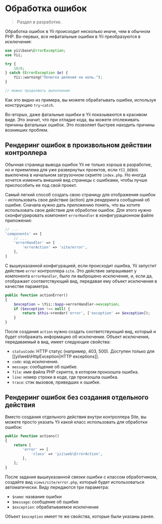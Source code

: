 Обработка ошибок
================

> Раздел в разработке.

Обработка ошибок в Yii происходит несколько иначе, чем в обычном PHP. Во-первых, все нефатальные ошибки в Yii преобразуются в *исключения*:

```php
use yii\base\ErrorException;
use Yii;

try {
    10/0;
} catch (ErrorException $e) {
    Yii::warning("Попытка деления на ноль.");
}

// можно продолжать выполнение
```

Как это видно из примера, вы можете обрабатывать ошибки, используя конструкцию `try`-`catch`.

Во-вторых, даже фатальные ошибки в Yii показываются в красивом виде. Это значит, что при отладке кода, вы можете отслеживать причины фатальных 
ошибок. Это позволяет быстрее находить причины возникших проблем.

Рендеринг ошибок в произвольном действии контроллера
----------------------------------------------------

Обычная страница вывода ошибок Yii не только хороша в разработке, но и приемлема для уже развернутых проектов, если `YII_DEBUG` выключена в начальном загрузочном скрипте `index.php`. Но иногда хочется изменить внешний вид страницы с ошибками, чтобы лучше приспособить ее под свой проект.

Самый легкий способ создать свою страницу для отображения ошибок - использовать свое действие (action) для рендеринга сообщений об ошибке. 
Сначала нужно дать приложению понять, что вы хотите использовать свое действие для обработки ошибок. Для этого нужно сконфигурировать компонент `errorHandler` в конфигурационном файле приложения:

```php
// ...
'components' => [
    // ...
    'errorHandler' => [
        'errorAction' => 'site/error',
    ],
]
```
С вышеуказанной конфигурацией, если происходит ошибка, Yii запустит действие `error` контроллера `site`. Это действие запрашивает у компонента `errorHandler`, было ли выброшено исключение, и, если да, отображает соответствующий вид, передавая ему объект исключения в качестве параметра.

```php
public function actionError()
{
    $exception = \Yii::$app->errorHandler->exception;
    if ($exception !== null) {
        return $this->render('error', ['exception' => $exception]);
    }
}
```

После создания `action` нужно создать соответствующий вид, который и будет отображать информацию об исключении. Объект исключения, передаваемый в вид, имеет 
 следующие свойства:

- `statusCode`: HTTP статус (например, 403, 500). Доступен только для [[yii\web\HttpException|HTTP exceptions]].
- `code`: код исключения.
- `message`: сообщение об ошибке.
- `file`: имя файла PHP скрипта, в котором произошла ошибка.
- `line`: номер строки в коде, где произошла ошибка.
- `trace`: стэк вызовов, приведших к ошибке.

Рендеринг ошибок без создания отдельного действия
-------------------------------------------------

Вместо создания отдельного действия внутри контроллера Site, вы можете просто указать Yii какой класс использовать для обработки ошибок:

```php
public function actions()
{
    return [
        'error' => [
            'class' => 'yii\web\ErrorAction',
        ],
    ];
}
```

После задания вышеуказанной связки ошибки с классом обработчиком, создайте вид `views/site/error.php`, который будет использоваться автоматически. 
Виду передаются три параметра:

- `$name`: название ошибки
- `$message`: сообщение об ошибке
- `$exception`: обрабатываемое исключение

Объект `$exception` имеет те же свойства, которые были указаны ранее.
